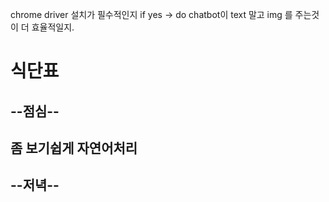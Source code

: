 chrome driver 설치가 필수적인지
    if yes -> do
chatbot이 text 말고 img 를 주는것이 더 효율적일지.

# 식단표 
## --점심--

## 좀 보기쉽게 자연어처리

## --저녁-- 


